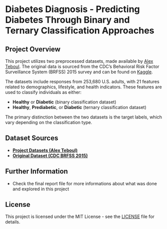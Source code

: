 # Diabetes Diagnosis - Predicting Diabetes Through Binary and Ternary Classification Approaches

## Project Overview

This project utilizes two preprocessed datasets, made available by [Alex Teboul](https://www.kaggle.com/datasets/alexteboul/diabetes-health-indicators-dataset). The original data is sourced from the CDC’s Behavioral Risk Factor Surveillance System (BRFSS) 2015 survey and can be found on [Kaggle](https://www.kaggle.com/datasets/cdc/behavioral-risk-factor-surveillance-system).

The datasets include responses from 253,680 U.S. adults, with 21 features related to demographics, lifestyle, and health indicators. These features are used to classify individuals as either:

- **Healthy** or **Diabetic** (binary classification dataset)
- **Healthy**, **Prediabetic**, or **Diabetic** (ternary classification dataset)

The primary distinction between the two datasets is the target labels, which vary depending on the classification type.


## Dataset Sources

- **[Project Datasets (Alex Teboul)](https://www.kaggle.com/datasets/alexteboul/diabetes-health-indicators-dataset)**
- **[Original Dataset (CDC BRFSS 2015)](https://www.kaggle.com/datasets/cdc/behavioral-risk-factor-surveillance-system)**

## Further Information

- Check the final report file for more informations about what was done and explored in this project

## License

This project is licensed under the MIT License - see the [LICENSE](LICENSE) file for details.
